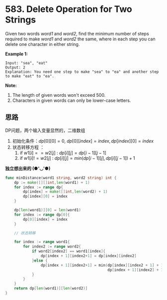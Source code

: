 # 583. Delete Operation for Two Strings



Given two words *word1* and *word2*, find the minimum number of steps required to make *word1* and *word2* the same, where in each step you can delete one character in either string.

**Example 1:**

```
Input: "sea", "eat"
Output: 2
Explanation: You need one step to make "sea" to "ea" and another step to make "eat" to "ea".
```



**Note:**

1. The length of given words won't exceed 500.
2. Characters in given words can only be lower-case letters.





## 思路

DP问题，两个输入变量显然的，二维数组

1. 初始化条件：$dp[0][0] = 0$, $dp[0][index] = index ,dp[index][0] = index$
2. 状态转移方程 ：  
   1. if $w1[i]== w2[j]$ : $dp[i][j] = dp[i-1][j-1]$  
   2. if $w1[i] != w2[j]$ : $dp[i][j] = min(dp[i-1][j],dp[i][j-1]) + 1$  



**独立想出来的 (●'◡'●)**

```go
func minDistance(word1 string, word2 string) int {
	dp := make([][]int,len(word1) + 1)
	for index := range dp{
		dp[index] = make([]int,len(word2) + 1)
		dp[index][0] = index
	}

	dp[len(word1)][0] = len(word1)
	for index := range dp[0]{
		dp[0][index] = index
	}

	// 状态转移

	for index := range word1{
		for index2 := range word2{
			if word2[index2] == word1[index]{
				dp[index + 1][index2+1] = dp[index][index2]
			}else {
				dp[index + 1][index2+1] = min(dp[index][index2 + 1] + 1,
                                              dp[index + 1][index2] + 1)
			}
		}
	}
	return dp[len(word1)][len(word2)]
}

```

